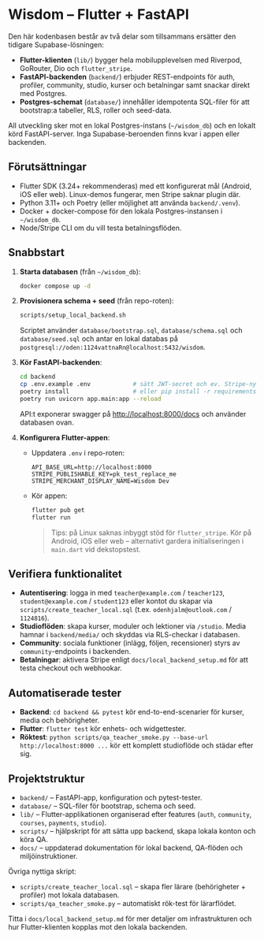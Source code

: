 # Wisdom – Flutter + FastAPI

Den här kodenbasen består av två delar som tillsammans ersätter den tidigare Supabase-lösningen:

- **Flutter-klienten** (`lib/`) bygger hela mobilupplevelsen med Riverpod, GoRouter, Dio och `flutter_stripe`.
- **FastAPI-backenden** (`backend/`) erbjuder REST-endpoints för auth, profiler, community, studio, kurser och betalningar samt snackar direkt med Postgres.
- **Postgres-schemat** (`database/`) innehåller idempotenta SQL-filer för att bootstrap:a tabeller, RLS, roller och seed-data.

All utveckling sker mot en lokal Postgres-instans (`~/wisdom_db`) och en lokalt körd FastAPI-server. Inga Supabase-beroenden finns kvar i appen eller backenden.

## Förutsättningar

- Flutter SDK (3.24+ rekommenderas) med ett konfigurerat mål (Android, iOS eller web). Linux-demos fungerar, men Stripe saknar plugin där.
- Python 3.11+ och Poetry (eller möjlighet att använda `backend/.venv`).
- Docker + docker-compose för den lokala Postgres-instansen i `~/wisdom_db`.
- Node/Stripe CLI om du vill testa betalningsflöden.

## Snabbstart

1. **Starta databasen** (från `~/wisdom_db`):
   ```bash
   docker compose up -d
   ```

2. **Provisionera schema + seed** (från repo-roten):
   ```bash
   scripts/setup_local_backend.sh
   ```
   Scriptet använder `database/bootstrap.sql`, `database/schema.sql` och `database/seed.sql` och antar en lokal databas på `postgresql://oden:1124vattnaRn@localhost:5432/wisdom`.

3. **Kör FastAPI-backenden**:
   ```bash
   cd backend
   cp .env.example .env            # sätt JWT-secret och ev. Stripe-nycklar
   poetry install                  # eller pip install -r requirements
   poetry run uvicorn app.main:app --reload
   ```
   API:t exponerar swagger på <http://localhost:8000/docs> och använder databasen ovan.

4. **Konfigurera Flutter-appen**:
   - Uppdatera `.env` i repo-roten:
     ```env
     API_BASE_URL=http://localhost:8000
     STRIPE_PUBLISHABLE_KEY=pk_test_replace_me
     STRIPE_MERCHANT_DISPLAY_NAME=Wisdom Dev
     ```
   - Kör appen:
     ```bash
     flutter pub get
     flutter run
     ```
      > Tips: på Linux saknas inbyggt stöd för `flutter_stripe`. Kör på Android, iOS eller web – alternativt gardera initialiseringen i `main.dart` vid dekstopstest.

## Verifiera funktionalitet

- **Autentisering**: logga in med `teacher@example.com` / `teacher123`, `student@example.com` / `student123` eller kontot du skapar via `scripts/create_teacher_local.sql` (t.ex. `odenhjalm@outlook.com` / `1124816`).
- **Studioflöden**: skapa kurser, moduler och lektioner via `/studio`. Media hamnar i `backend/media/` och skyddas via RLS-checkar i databasen.
- **Community**: sociala funktioner (inlägg, följen, recensioner) styrs av `community`-endpoints i backenden.
- **Betalningar**: aktivera Stripe enligt `docs/local_backend_setup.md` för att testa checkout och webhookar.

## Automatiserade tester

- **Backend**: `cd backend && pytest` kör end-to-end-scenarier för kurser, media och behörigheter.
- **Flutter**: `flutter test` kör enhets- och widgettester.
- **Röktest**: `python scripts/qa_teacher_smoke.py --base-url http://localhost:8000 ...` kör ett komplett studioflöde och städar efter sig.

## Projektstruktur

- `backend/` – FastAPI-app, konfiguration och pytest-tester.
- `database/` – SQL-filer för bootstrap, schema och seed.
- `lib/` – Flutter-applikationen organiserad efter features (`auth`, `community`, `courses`, `payments`, `studio`).
- `scripts/` – hjälpskript för att sätta upp backend, skapa lokala konton och köra QA.
- `docs/` – uppdaterad dokumentation för lokal backend, QA-flöden och miljöinstruktioner.

Övriga nyttiga skript:
- `scripts/create_teacher_local.sql` – skapa fler lärare (behörigheter + profiler) mot lokala databasen.
- `scripts/qa_teacher_smoke.py` – automatiskt rök-test för lärarflödet.

Titta i `docs/local_backend_setup.md` för mer detaljer om infrastrukturen och hur Flutter-klienten kopplas mot den lokala backenden.
